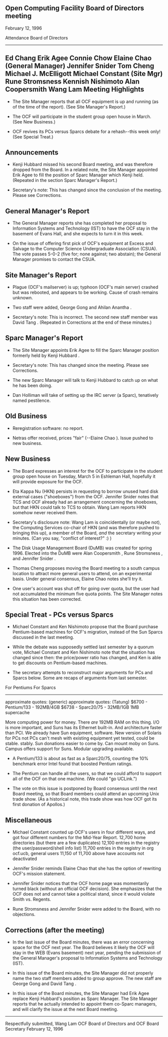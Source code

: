 Open Computing Facility
Board of Directors meeting
-------------------------------------------------------------------------------
February 12, 1996

Attendance				Board of Directors
--------------------------------------- ---------------------------------------
Ed Chang <changed>			Erik Agee <agee>
Connie Chow <no account>		Elaine Chao <chaos> (General Manager)
Jennifer Snider <jenni>			Tom Cheng <tomcheng>
Michael J. McElligott <mmcell>		Michael Constant <mconst> (Site Mgr)
Rune Stromsness <runes>			Kennish Nishimoto <kennish>
					Alan Coopersmith <alanc>
					Wang Lam <wlam>
Meeting Highlights
-------------------------------------------------------------------------------
* The Site Manager reports that all OCF equipment is up and running (as 
of the time of the report).  (See Site Manager's Report.)

* The OCF will participate in the student group open house in March.  
(See New Business.)

* OCF revives its PCs versus Sparcs debate for a rehash--this week only!
(See Special Treat.)

Announcements
-------------------------------------------------------------------------------
* Kenji Hubbard <kenji> missed his second Board meeting, and was therefore
dropped from the Board.  In a related note, the Site Manager appointed Erik
Agee <agee> to fill the position of Sparc Manager which Kenji held.  (Repeated
in the section Sparc Manager's Report.)

* Secretary's note: This has changed since the conclusion of the meeting.  
Please see Corrections.

General Manager's Report
-------------------------------------------------------------------------------
* The General Manager reports she has completed her proposal to Information 
Systems and Technology (IST) to have the OCF stay in the basement of Evans Hall, 
and she expects to turn it in this week.

* On the issue of offering first pick of OCF's equipment at Excess and Salvage
to the Computer Science Undergraduate Association (CSUA).  The vote passes
5-0-2 (five for; none against; two abstain);  the General Manager promises to 
contact the CSUA.

Site Manager's Report
-------------------------------------------------------------------------------
* Plague (OCF's mailserver) is up; typhoon (OCF's main server) crashed 
but was rebooted, and appears to be working.  Cause of crash remains unknown.

* Two staff were added, George Gong <gong> and Ahilan Anantha <ahilan>.
* Secretary's note: This is incorrect.  The second new staff member was 
David Tang <dtang>.  (Repeated in Corrections at the end of these minutes.)

Sparc Manager's Report
-------------------------------------------------------------------------------
* The Site Manager appoints Erik Agee <agee> to fill the Sparc Manager position
formerly held by Kenji Hubbard <kenji>.
* Secretary's note: This has changed since the meeting.  Please see
Corrections. 

* The new Sparc Manager will talk to Kenji Hubbard <kenji> to catch up on 
what he has been doing.

* Dan Holliman <danh> will take of setting up the IRC server (a Sparc), 
tenatively named pestilence.

Old Business
-------------------------------------------------------------------------------
* Reregistration software: no report.

* Netras offer received, prices "fair" (--Elaine Chao <chaos>).  Issue 
pushed to new business.

New Business
-------------------------------------------------------------------------------
* The Board expresses an interest for the OCF to participate in the student 
group open house on Tuesday, March 5 in Eshleman Hall, hopefully it will 
provide exposure for the OCF.

* Eta Kappa Nu (HKN) persists in requesting to borrow unused hard disk
external cases ("shoeboxes") from the OCF.  Jennifer Snider <jenni> notes
that TCS and OCF already had an arrangement concerning the shoeboxes, but
that HKN could talk to TCS to obtain.  Wang Lam <wlam> reports HKN somehow
never received them.
* Secretary's disclosure note:  Wang Lam <wlam> is coincidentally (or
maybe not), the Computing Services co-chair of HKN (and was therefore
pushed to bringing this up), a member of the Board, *and* the secretary
writing your minutes.  (Can you say, "conflict of interest?" :) )

* The Disk Usage Management Board (DuMB) was created for spring 1996. 
Elected into the DuMB were Alan Coopersmith <alanc>, Rune Stromsness
<runes>, and Jennifer Snider <jenni>.

* Thomas Cheng <tomcheng> proposes moving the Board meeting to a 
south campus location to attract more general users to attend, on an 
experimental basis.  Under general consensus, Elaine Chao <chaos> notes 
she'll try it.

* One user's account was shut off for going over quota, but the user had
not accumulated the minimum five quota points.  The Site Manager notes
this situation has been corrected.

Special Treat - PCs versus Sparcs
-------------------------------------------------------------------------------
* Michael Constant <mconst> and Ken Nishimoto <kennish> propose that the
Board purchase Pentium-based machines for OCF's migration, instead of the
Sun Sparcs discussed in the last meeting. 

* While the debate was supposedly settled last semester by a quorum vote, 
Michael Constant <mconst> and Ken Nishimoto <kennish> note that the 
situation has changed since then: the price/power ratio has changed, and 
Ken <kennish> is able to get discounts on Pentium-based machines.

* The secretary attempts to reconstruct major arguments for PCs and 
Sparcs below.  Some are recaps of arguments from last semester.

For Pentiums				For Sparcs
--------------------------------------- ---------------------------------------
approximate quotes: (generic)		approximate quotes: (Tatung)
   $6700 - Pentium/133 - 192MB/4GB	   $6738 - Sparc20/75 - 32MB/1GB
						1MB supercache

More computing power for money.
There *are* 192MB RAM on this thing.	I/O is more important, and Suns
					   has its Ethernet built-in.
					And architecture faster than PCI.
					We already have Sun equipment, 
					   software.
New version of Solaris for PCs not	PCs can't mesh with existing equipment
   yet tested, could be stable.		   stably.
					Sun donations easier to come by.
					Can mount moby on Suns.
					Campus offers support for Suns.
					Modular upgrading available.

* A Pentium/133 is about as fast as a Sparc20/75, counting the 10% benchmark 
error Intel found that boosted Pentium ratings.

* The Pentium can handle all the users, so that we could afford to 
support all of the OCF on that one machine.  (We could "go UCLink.")

* The vote on this issue is postponed by Board consensus until the next 
Board meeting, so that Board members could attend an upcoming Unix trade 
show.  (As a historical note, this trade show was how OCF got its first
donation of Apollos.)

Miscellaneous
-------------------------------------------------------------------------------
* Michael Constant <mconst> counted up OCF's users in four different 
ways, and got four different numbers for the Mid-Year Report.
	12,700	home directories (but there are a few duplicates)
	12,100  entries in the registry (the user/password/shell info list)
	11,700  entries in the registry in org ocf.ucb, general users
	11,150  of 11,700 above have accounts not deactivated

* Jennifer Snider <jenni> reminds Elaine Chao <chaos> that she has the option
of rewriting OCF's mission statement. 

* Jennifer Snider <jenni> notices that the OCF home page was momentarily turned
black (without an official OCF decision).  She emphasizes that the OCF does not
and cannot take a political stand, since it would violate Smith vs. Regents.

* Rune Stromsness <runes> and Jennifer Snider <jenni> were added to the 
Board, with no objections.

Corrections (after the meeting)
-------------------------------------------------------------------------------
* In the last issue of the Board minutes, there was an error concerning
space for the OCF next year.  The Board believes it likely the OCF will
stay in the WEB (Evans basement) next year, pending the submission of the
General Manager's proposal to Information Systems and Technology (IST). 

* In this issue of the Board minutes, the Site Manager did not properly 
name the two staff members added to group approve.  The new staff are 
George Gong <gong> and David Tang <dtang>.

* In this issue of the Board minutes, the Site Manager had Erik Agee <agee> 
replace Kenji Hubbard's <kenji> position as Sparc Manager.  The Site Manager 
reports that he actually intended to appoint them co-Sparc managers, and will 
clarify the issue at the next Board meeting.

-------------------------------------------------------------------------------
Respectfully submitted,
Wang Lam <wlam>
OCF Board of Directors and OCF Board Secretary
February 12, 1996
